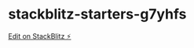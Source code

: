 # stackblitz-starters-g7yhfs

[Edit on StackBlitz ⚡️](https://stackblitz.com/edit/stackblitz-starters-g7yhfs)